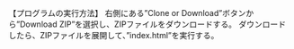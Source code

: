 【プログラムの実行方法】
右側にある”Clone or Download”ボタンから”Download ZIP”を選択し、ZIPファイルをダウンロードする。
ダウンロードしたら、ZIPファイルを展開して、”index.html”を実行する。

